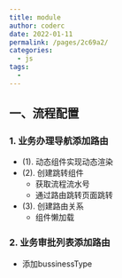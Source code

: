 ```yaml
---
title: module
author: coderc
date: 2022-01-11
permalink: /pages/2c69a2/
categories:
  - js
tags:
  - 
---
```


## 一、流程配置
### 1. 业务办理导航添加路由
- (1). 动态组件实现动态渲染
- (2). 创建跳转组件
  - 获取流程流水号
  - 通过路由跳转页面跳转
- (3). 创建路由关系
  - 组件懒加载
### 2. 业务审批列表添加路由
- 添加bussinessType